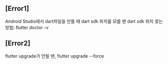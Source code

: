 ## [Error1]  
Android Studio에서 dart파일을 만들 때 dart sdk 위치를 모를 땐
dart sdk 위치 찾는 방법: flutter doctor -v

## [Error2] 
flutter upgrade가 안될 땐, flutter upgrade --force




